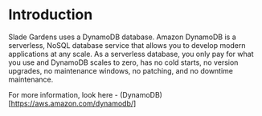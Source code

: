 # Introduction 
Slade Gardens uses a DynamoDB database. Amazon DynamoDB is a serverless, NoSQL database service that allows you to develop modern applications at any scale. As a serverless database, you only pay for what you use and DynamoDB scales to zero, has no cold starts, no version upgrades, no maintenance windows, no patching, and no downtime maintenance.

For more information, look here - (DynamoDB)[https://aws.amazon.com/dynamodb/]
